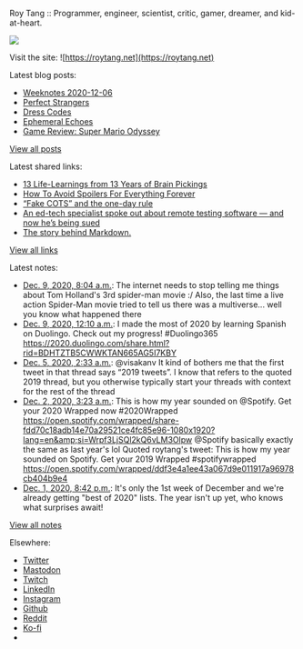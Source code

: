 Roy Tang :: Programmer, engineer, scientist, critic, gamer, dreamer, and kid-at-heart.

![](https://roytang.net/static/img/profile.jpg)

Visit the site: ![https://roytang.net](https://roytang.net)

Latest blog posts:

- [Weeknotes 2020-12-06](https://roytang.net/2020/12/weeknotes-2020-12-06/)
- [Perfect Strangers](https://roytang.net/2020/12/perfect-strangers/)
- [Dress Codes](https://roytang.net/2020/12/dress-codes/)
- [Ephemeral Echoes](https://roytang.net/2020/12/ephemeral-echoes/)
- [Game Review: Super Mario Odyssey](https://roytang.net/2020/12/super-mario-odyssey/)

[View all posts](https://roytang.net/blog)

Latest shared links:

- [13 Life-Learnings from 13 Years of Brain Pickings](https://roytang.net/2020/11/13-life-learnings-from-13-years-of-brain-pickings/)
- [How To Avoid Spoilers For Everything Forever](https://roytang.net/2020/11/how-to-avoid-spoilers-for-everything-forever/)
- [“Fake COTS” and the one-day rule](https://roytang.net/2020/10/fake-cots-and-the-one-day-rule/)
- [An ed-tech specialist spoke out about remote testing software — and now he’s being sued](https://roytang.net/2020/10/an-ed-tech-specialist-spoke-out-about-remote-testing-software-and-now-hes-being-sued/)
- [The story behind Markdown.](https://roytang.net/2020/10/the-story-behind-markdown/)

[View all links](https://roytang.net/links)

Latest notes:

- [Dec. 9, 2020, 8:04 a.m.](https://roytang.net/2020/12/1336703174711803906/): The internet needs to stop telling me things about Tom Holland&#x27;s 3rd spider-man movie :/ Also, the last time a live action Spider-Man movie tried to tell us there was a multiverse... well you know what happened there
- [Dec. 9, 2020, 12:10 a.m.](https://roytang.net/2020/12/1336584083476946944/): I made the most of 2020 by learning Spanish on Duolingo. Check out my progress! #Duolingo365 https://2020.duolingo.com/share.html?rid=BDHTZTB5CWWKTAN665AG5I7KBY
- [Dec. 5, 2020, 2:33 a.m.](https://roytang.net/2020/12/1335170496153841664/): @visakanv It kind of bothers me that the first tweet in that thread says “2019 tweets”. I know that refers to the quoted 2019 thread, but you otherwise typically start your threads with context for the rest of the thread
- [Dec. 2, 2020, 3:23 a.m.](https://roytang.net/2020/12/1334095939020046336/): This is how my year sounded on @Spotify. Get your 2020 Wrapped now #2020Wrapped https://open.spotify.com/wrapped/share-fdd70c18adb14e70a29521ce4fc85e96-1080x1920?lang=en&amp;si=Wrpf3LjSQl2kQ6vLM3Olpw @Spotify basically exactly the same as last year&#x27;s lol Quoted roytang&#x27;s tweet: This is how my year sounded on Spotify. Get your 2019 Wrapped #spotifywrapped https://open.spotify.com/wrapped/ddf3e4a1ee43a067d9e011917a96978cb404b9e4
- [Dec. 1, 2020, 8:42 p.m.](https://roytang.net/2020/12/1333994890338832384/): It&#x27;s only the 1st week of December and we&#x27;re already getting &quot;best of 2020&quot; lists. The year isn&#x27;t up yet, who knows what surprises await!

[View all notes](https://roytang.net/notes)

Elsewhere:

- [Twitter](https://twitter.com/roytang)
- [Mastodon](https://mastodon.technology/@roytang)
- [Twitch](https://twitch.tv/twitchyroy)
- [LinkedIn](https://www.linkedin.com/in/roytang)
- [Instagram](https://instagram.com/roytang0400)
- [Github](https://github.com/roytang)
- [Reddit](https://reddit.com/u/hungryroy)
- [Ko-fi](https://ko-fi.com/roytang)
- [](mailto:hello@roytang.net)